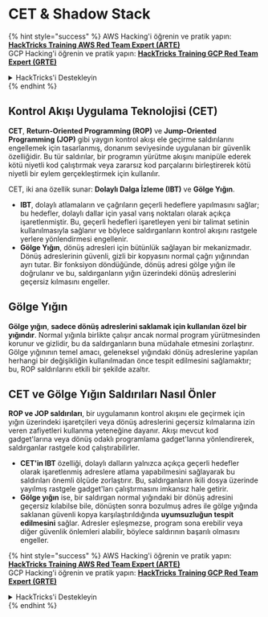 # CET & Shadow Stack

{% hint style="success" %}
AWS Hacking'i öğrenin ve pratik yapın:<img src="/.gitbook/assets/arte.png" alt="" data-size="line">[**HackTricks Training AWS Red Team Expert (ARTE)**](https://training.hacktricks.xyz/courses/arte)<img src="/.gitbook/assets/arte.png" alt="" data-size="line">\
GCP Hacking'i öğrenin ve pratik yapın: <img src="/.gitbook/assets/grte.png" alt="" data-size="line">[**HackTricks Training GCP Red Team Expert (GRTE)**<img src="/.gitbook/assets/grte.png" alt="" data-size="line">](https://training.hacktricks.xyz/courses/grte)

<details>

<summary>HackTricks'i Destekleyin</summary>

* [**abonelik planlarını**](https://github.com/sponsors/carlospolop) kontrol edin!
* **💬 [**Discord grubuna**](https://discord.gg/hRep4RUj7f) veya [**telegram grubuna**](https://t.me/peass) katılın ya da **Twitter'da** 🐦 [**@hacktricks\_live**](https://twitter.com/hacktricks\_live)**'i takip edin.**
* **Hacking ipuçlarını paylaşmak için** [**HackTricks**](https://github.com/carlospolop/hacktricks) ve [**HackTricks Cloud**](https://github.com/carlospolop/hacktricks-cloud) github reposuna PR gönderin.

</details>
{% endhint %}

## Kontrol Akışı Uygulama Teknolojisi (CET)

**CET**, **Return-Oriented Programming (ROP)** ve **Jump-Oriented Programming (JOP)** gibi yaygın kontrol akışı ele geçirme saldırılarını engellemek için tasarlanmış, donanım seviyesinde uygulanan bir güvenlik özelliğidir. Bu tür saldırılar, bir programın yürütme akışını manipüle ederek kötü niyetli kod çalıştırmak veya zararsız kod parçalarını birleştirerek kötü niyetli bir eylem gerçekleştirmek için kullanılır.

CET, iki ana özellik sunar: **Dolaylı Dalga İzleme (IBT)** ve **Gölge Yığın**.

* **IBT**, dolaylı atlamaların ve çağrıların geçerli hedeflere yapılmasını sağlar; bu hedefler, dolaylı dallar için yasal varış noktaları olarak açıkça işaretlenmiştir. Bu, geçerli hedefleri işaretleyen yeni bir talimat setinin kullanılmasıyla sağlanır ve böylece saldırganların kontrol akışını rastgele yerlere yönlendirmesi engellenir.
* **Gölge Yığın**, dönüş adresleri için bütünlük sağlayan bir mekanizmadır. Dönüş adreslerinin güvenli, gizli bir kopyasını normal çağrı yığınından ayrı tutar. Bir fonksiyon döndüğünde, dönüş adresi gölge yığın ile doğrulanır ve bu, saldırganların yığın üzerindeki dönüş adreslerini geçersiz kılmasını engeller.

## Gölge Yığın

**Gölge yığın**, **sadece dönüş adreslerini saklamak için kullanılan özel bir yığındır**. Normal yığınla birlikte çalışır ancak normal program yürütmesinden korunur ve gizlidir, bu da saldırganların buna müdahale etmesini zorlaştırır. Gölge yığınının temel amacı, geleneksel yığındaki dönüş adreslerine yapılan herhangi bir değişikliğin kullanılmadan önce tespit edilmesini sağlamaktır; bu, ROP saldırılarını etkili bir şekilde azaltır.

## CET ve Gölge Yığın Saldırıları Nasıl Önler

**ROP ve JOP saldırıları**, bir uygulamanın kontrol akışını ele geçirmek için yığın üzerindeki işaretçileri veya dönüş adreslerini geçersiz kılmalarına izin veren zafiyetleri kullanma yeteneğine dayanır. Akışı mevcut kod gadget'larına veya dönüş odaklı programlama gadget'larına yönlendirerek, saldırganlar rastgele kod çalıştırabilirler.

* **CET'in IBT** özelliği, dolaylı dalların yalnızca açıkça geçerli hedefler olarak işaretlenmiş adreslere atlama yapabilmesini sağlayarak bu saldırıları önemli ölçüde zorlaştırır. Bu, saldırganların ikili dosya üzerinde yayılmış rastgele gadget'ları çalıştırmasını imkansız hale getirir.
* **Gölge yığın** ise, bir saldırgan normal yığındaki bir dönüş adresini geçersiz kılabilse bile, dönüşten sonra bozulmuş adres ile gölge yığında saklanan güvenli kopya karşılaştırıldığında **uyumsuzluğun tespit edilmesini** sağlar. Adresler eşleşmezse, program sona erebilir veya diğer güvenlik önlemleri alabilir, böylece saldırının başarılı olmasını engeller.

{% hint style="success" %}
AWS Hacking'i öğrenin ve pratik yapın:<img src="/.gitbook/assets/arte.png" alt="" data-size="line">[**HackTricks Training AWS Red Team Expert (ARTE)**](https://training.hacktricks.xyz/courses/arte)<img src="/.gitbook/assets/arte.png" alt="" data-size="line">\
GCP Hacking'i öğrenin ve pratik yapın: <img src="/.gitbook/assets/grte.png" alt="" data-size="line">[**HackTricks Training GCP Red Team Expert (GRTE)**<img src="/.gitbook/assets/grte.png" alt="" data-size="line">](https://training.hacktricks.xyz/courses/grte)

<details>

<summary>HackTricks'i Destekleyin</summary>

* [**abonelik planlarını**](https://github.com/sponsors/carlospolop) kontrol edin!
* **💬 [**Discord grubuna**](https://discord.gg/hRep4RUj7f) veya [**telegram grubuna**](https://t.me/peass) katılın ya da **Twitter'da** 🐦 [**@hacktricks\_live**](https://twitter.com/hacktricks\_live)**'i takip edin.**
* **Hacking ipuçlarını paylaşmak için** [**HackTricks**](https://github.com/carlospolop/hacktricks) ve [**HackTricks Cloud**](https://github.com/carlospolop/hacktricks-cloud) github reposuna PR gönderin.

</details>
{% endhint %}
